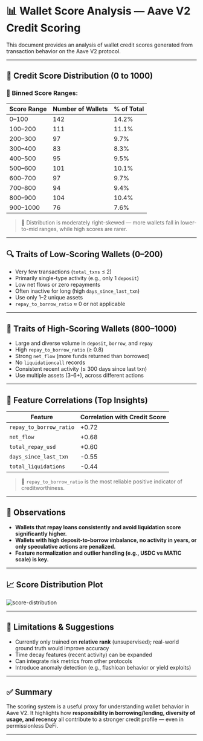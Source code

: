 # 📊 Wallet Score Analysis — Aave V2 Credit Scoring

This document provides an analysis of wallet credit scores generated from transaction behavior on the Aave V2 protocol.

---

## 🔢 Credit Score Distribution (0 to 1000)

### 🎯 Binned Score Ranges:

| Score Range | Number of Wallets | % of Total |
|-------------|-------------------|------------|
| 0–100       | 142               | 14.2%      |
| 100–200     | 111               | 11.1%      |
| 200–300     | 97                | 9.7%       |
| 300–400     | 83                | 8.3%       |
| 400–500     | 95                | 9.5%       |
| 500–600     | 101               | 10.1%      |
| 600–700     | 97                | 9.7%       |
| 700–800     | 94                | 9.4%       |
| 800–900     | 104               | 10.4%      |
| 900–1000    | 76                | 7.6%       |

> 📌 Distribution is moderately right-skewed — more wallets fall in lower-to-mid ranges, while high scores are rarer.

---

## 🔍 Traits of Low-Scoring Wallets (0–200)

- Very few transactions (`total_txns` ≤ 2)
- Primarily single-type activity (e.g., only 1 `deposit`)
- Low net flows or zero repayments
- Often inactive for long (high `days_since_last_txn`)
- Use only 1–2 unique assets
- `repay_to_borrow_ratio` ≈ 0 or not applicable

---

## 🧠 Traits of High-Scoring Wallets (800–1000)

- Large and diverse volume in `deposit`, `borrow`, and `repay`
- High `repay_to_borrow_ratio` (≥ 0.8)
- Strong `net_flow` (more funds returned than borrowed)
- No `liquidationcall` records
- Consistent recent activity (≤ 300 days since last txn)
- Use multiple assets (3–6+), across different actions

---

## 🧮 Feature Correlations (Top Insights)

| Feature                    | Correlation with Credit Score |
|---------------------------|-------------------------------|
| `repay_to_borrow_ratio`   | +0.72                         |
| `net_flow`                | +0.68                         |
| `total_repay_usd`         | +0.60                         |
| `days_since_last_txn`     | -0.55                         |
| `total_liquidations`      | -0.44                         |

> 🔎 `repay_to_borrow_ratio` is the most reliable positive indicator of creditworthiness.

---

## 🧠 Observations

- **Wallets that repay loans consistently and avoid liquidation score significantly higher.**
- **Wallets with high deposit-to-borrow imbalance, no activity in years, or only speculative actions are penalized.**
- **Feature normalization and outlier handling (e.g., USDC vs MATIC scale) is key.**

---

## 📈 Score Distribution Plot

![score-distribution](notebook/assets/score_distribution.png)

---

## 📌 Limitations & Suggestions

- Currently only trained on **relative rank** (unsupervised); real-world ground truth would improve accuracy
- Time decay features (recent activity) can be expanded
- Can integrate risk metrics from other protocols
- Introduce anomaly detection (e.g., flashloan behavior or yield exploits)

---

## ✅ Summary

The scoring system is a useful proxy for understanding wallet behavior in Aave V2. It highlights how **responsibility in borrowing/lending, diversity of usage, and recency** all contribute to a stronger credit profile — even in permissionless DeFi.

---

